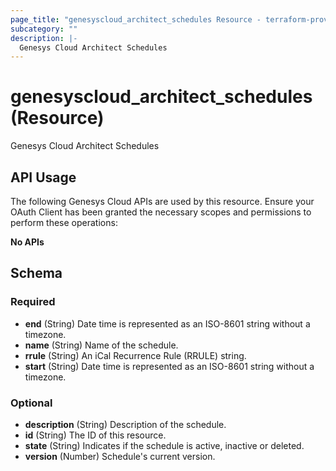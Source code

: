 ```yaml
---
page_title: "genesyscloud_architect_schedules Resource - terraform-provider-genesyscloud"
subcategory: ""
description: |-
  Genesys Cloud Architect Schedules
---
```

# genesyscloud_architect_schedules (Resource)

Genesys Cloud Architect Schedules

## API Usage
The following Genesys Cloud APIs are used by this resource. Ensure your OAuth Client has been granted the necessary scopes and permissions to perform these operations:

**No APIs**



<!-- schema generated by tfplugindocs -->
## Schema

### Required

- **end** (String) Date time is represented as an ISO-8601 string without a timezone.
- **name** (String) Name of the schedule.
- **rrule** (String) An iCal Recurrence Rule (RRULE) string.
- **start** (String) Date time is represented as an ISO-8601 string without a timezone.

### Optional

- **description** (String) Description of the schedule.
- **id** (String) The ID of this resource.
- **state** (String) Indicates if the schedule is active, inactive or deleted.
- **version** (Number) Schedule's current version.

